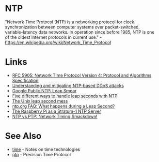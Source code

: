 # NTP

"Network Time Protocol (NTP) is a networking protocol for clock synchronization between computer systems over packet-switched, variable-latency data networks. In operation since before 1985, NTP is one of the oldest Internet protocols in current use." - <https://en.wikipedia.org/wiki/Network_Time_Protocol>

# Links

- [RFC 5905: Network Time Protocol Version 4: Protocol and Algorithms Specification](https://tools.ietf.org/html/rfc5905)
- [Understanding and mitigating NTP-based DDoS attacks](https://blog.cloudflare.com/understanding-and-mitigating-ntp-based-ddos-attacks/)
- [Google Public NTP: Leap Smear](https://developers.google.com/time/smear)
- [Five different ways to handle leap seconds with NTP](https://developers.redhat.com/blog/2015/06/01/five-different-ways-handle-leap-seconds-ntp/)
- [The Unix leap second mess](http://www.madore.org/~david/computers/unix-leap-seconds.html)
- [ntp.org FAQ: What happens during a Leap Second?](http://www.ntp.org/ntpfaq/NTP-s-algo-real.htm#AEN2499)
- [The Raspberry Pi as a Stratum-1 NTP Server](http://www.satsignal.eu/ntp/Raspberry-Pi-NTP.html)
- [NTP vs PTP: Network Timing Smackdown!](https://blog.meinbergglobal.com/2013/11/22/ntp-vs-ptp-network-timing-smackdown/)

# See Also

- [time](time) - Notes on time technologies
- [ptp](ptp) - Precision Time Protocol
